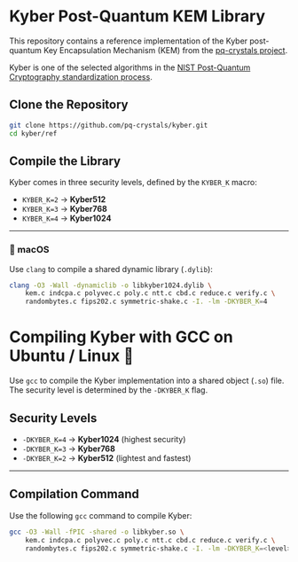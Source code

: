 # Kyber Post-Quantum KEM Library

This repository contains a reference implementation of the Kyber post-quantum Key Encapsulation Mechanism (KEM) from the [pq-crystals project](https://github.com/pq-crystals/kyber).

Kyber is one of the selected algorithms in the [NIST Post-Quantum Cryptography standardization process](https://csrc.nist.gov/projects/post-quantum-cryptography).

## Clone the Repository

```bash
git clone https://github.com/pq-crystals/kyber.git
cd kyber/ref
```
## Compile the Library

Kyber comes in three security levels, defined by the `KYBER_K` macro:

- `KYBER_K=2` → **Kyber512**
- `KYBER_K=3` → **Kyber768**
- `KYBER_K=4` → **Kyber1024**

---

### 🔧 macOS

Use `clang` to compile a shared dynamic library (`.dylib`):

```bash
clang -O3 -Wall -dynamiclib -o libkyber1024.dylib \
    kem.c indcpa.c polyvec.c poly.c ntt.c cbd.c reduce.c verify.c \
    randombytes.c fips202.c symmetric-shake.c -I. -lm -DKYBER_K=4
```
# Compiling Kyber with GCC on Ubuntu / Linux 🐧

Use `gcc` to compile the Kyber implementation into a shared object (`.so`) file. The security level is determined by the `-DKYBER_K` flag.

## Security Levels

- `-DKYBER_K=4` → **Kyber1024** (highest security)
- `-DKYBER_K=3` → **Kyber768**
- `-DKYBER_K=2` → **Kyber512** (lightest and fastest)

---

## Compilation Command

Use the following `gcc` command to compile Kyber:

```bash
gcc -O3 -Wall -fPIC -shared -o libkyber.so \
    kem.c indcpa.c polyvec.c poly.c ntt.c cbd.c reduce.c verify.c \
    randombytes.c fips202.c symmetric-shake.c -I. -lm -DKYBER_K=<level>
```
